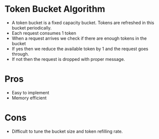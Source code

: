 # Token Bucket Algorithm

- A token bucket is a fixed capacity bucket. Tokens are refreshed in this bucket periodically.
- Each request consumes 1 token
- When a request arrives we check if there are enough tokens in the bucket
- If yes then we reduce the available token by 1 and the request goes through.
- If not then the request is dropped with proper message.


# Pros

- Easy to implement
- Memory efficient

# Cons

- Difficult to tune the bucket size and token refilling rate.